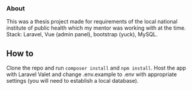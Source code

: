 ### About

This was a thesis project made for requirements of the local national institute of public health which my mentor was working with at the time. Stack: Laravel, Vue (admin panel), bootstrap (yuck), MySQL.

## How to

Clone the repo and run ```composer install``` and ```npm install```. Host the app with Laravel Valet and change .env.example to .env with appropriate settings (you will need to establish a local database). 
